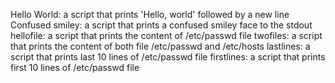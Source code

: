 Hello World: a script that prints 'Hello, world' followed by a new line
Confused smiley: a script that prints a confused smiley face to the stdout
hellofile: a script that prints the content of /etc/passwd file
twofiles: a script that prints the content of both file /etc/passwd and /etc/hosts
lastlines: a script that prints last 10 lines of /etc/passwd file
firstlines: a script that prints first 10 lines of /etc/passwd file